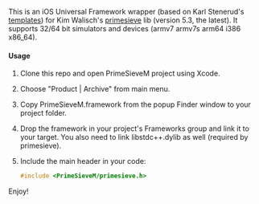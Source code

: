 This is an iOS Universal Framework wrapper (based on Karl Stenerud's [templates](https://github.com/kstenerud/iOS-Universal-Framework)) for Kim Walisch's [primesieve](http://primesieve.org) lib (version 5.3, the latest). It supports 32/64 bit simulators and devices (armv7 armv7s arm64 i386 x86_64).

#### Usage

1. Clone this repo and open PrimeSieveM project using Xcode.
2. Choose "Product | Archive" from main menu.
3. Copy PrimeSieveM.framework from the popup Finder window to your project folder.
4. Drop the framework in your project's Frameworks group and link it to your target. You also need to link libstdc++.dylib as well (required by primesieve).
5. Include the main header in your code:

   ```c
   #include <PrimeSieveM/primesieve.h>
   ```

Enjoy!
